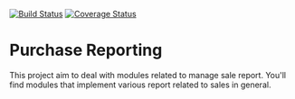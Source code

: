 [![Build Status](https://travis-ci.org/OCA/purchase-reporting.svg?branch=7.0)](https://travis-ci.org/OCA/purchase-reporting)
[![Coverage Status](https://coveralls.io/repos/OCA/purchase-reporting/badge.png?branch=7.0)](https://coveralls.io/r/OCA/purchase-reporting?branch=7.0)

Purchase Reporting
==================

This project aim to deal with modules related to manage sale report.
You'll find modules that implement various report related to sales in general.

